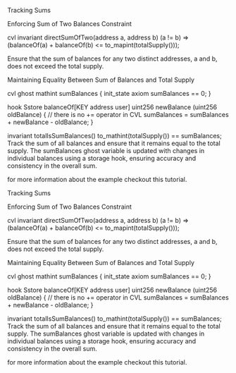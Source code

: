 Tracking Sums

Enforcing Sum of Two Balances Constraint

cvl invariant directSumOfTwo(address a, address b) (a != b) => (balanceOf(a) + balanceOf(b) <= to_mapint(totalSupply()));

Ensure that the sum of balances for any two distinct addresses, a and b, does not exceed the total supply.

Maintaining Equality Between Sum of Balances and Total Supply

cvl ghost mathint sumBalances { init_state axiom sumBalances == 0; }

hook Sstore balanceOf[KEY address user] uint256 newBalance (uint256 oldBalance) { // there is no += operator in CVL
sumBalances = sumBalances + newBalance - oldBalance; }

invariant totalIsSumBalances() to_mathint(totalSupply()) == sumBalances;
Track the sum of all balances and ensure that it remains equal to the total supply. The sumBalances ghost variable is updated with changes in individual balances using a storage hook, ensuring accuracy and consistency in the overall sum.

for more information about the example checkout this tutorial.

Tracking Sums

Enforcing Sum of Two Balances Constraint

cvl invariant directSumOfTwo(address a, address b) (a != b) => (balanceOf(a) + balanceOf(b) <= to_mapint(totalSupply()));

Ensure that the sum of balances for any two distinct addresses, a and b, does not exceed the total supply.

Maintaining Equality Between Sum of Balances and Total Supply

cvl ghost mathint sumBalances { init_state axiom sumBalances == 0; }

hook Sstore balanceOf[KEY address user] uint256 newBalance (uint256 oldBalance) { // there is no += operator in CVL
sumBalances = sumBalances + newBalance - oldBalance; }

invariant totalIsSumBalances() to_mathint(totalSupply()) == sumBalances;
Track the sum of all balances and ensure that it remains equal to the total supply. The sumBalances ghost variable is updated with changes in individual balances using a storage hook, ensuring accuracy and consistency in the overall sum.

for more information about the example checkout this tutorial.